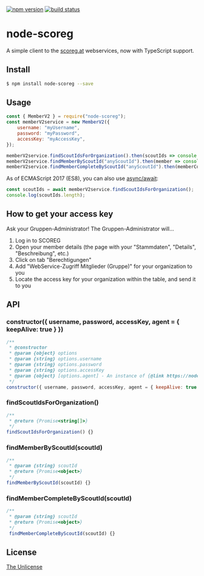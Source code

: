 [![npm version](https://img.shields.io/npm/v/node-scoreg.svg?style=flat-square)](https://www.npmjs.org/package/node-scoreg)
[![build status](https://img.shields.io/travis/skiffek/node-scoreg.svg?style=flat-square)](https://travis-ci.org/skiffek/node-scoreg)


node-scoreg
===========

A simple client to the [scoreg.at](https://scoreg.at/) webservices, now with TypeScript support.


## Install

```sh
$ npm install node-scoreg --save
```


## Usage

```javascript
const { MemberV2 } = require("node-scoreg");
const memberV2service = new MemberV2({
	username: "myUsername",
	password: "myPassword",
	accessKey: "myAccessKey",
});

memberV2service.findScoutIdsForOrganization().then(scoutIds => console.log(scoutIds));
memberV2service.findMemberByScoutId("anyScoutId").then(member => console.log(member));
memberV2service.findMemberCompleteByScoutId("anyScoutId").then(memberComplete => console.log(memberComplete));
```

As of ECMAScript 2017 (ES8), you can also use [async/await](https://developer.mozilla.org/en-US/docs/Web/JavaScript/Reference/Operators/await):

```javascript
const scoutIds = await memberV2service.findScoutIdsForOrganization();
console.log(scoutIds.length);
```


## How to get your access key

Ask your Gruppen-Administrator! The Gruppen-Administrator will...

1. Log in to SCOREG
2. Open your member details (the page with your "Stammdaten", "Details", "Beschreibung", etc.)
3. Click on tab "Berechtigungen"
4. Add "WebService-Zugriff Mitglieder (Gruppe)" for your organization to you
4. Locate the access key for your organization within the table, and send it to you


## API

### constructor({ username, password, accessKey, agent = { keepAlive: true } })

```javascript
/**
 * @constructor
 * @param {object} options
 * @param {string} options.username
 * @param {string} options.password
 * @param {string} options.accessKey
 * @param {object} [options.agent] - An instance of {@link https://nodejs.org/dist/latest-v8.x/docs/api/http.html#http_class_http_agent https.Agent}, or options to create one
 */
constructor({ username, password, accessKey, agent = { keepAlive: true } }) {}
```

### findScoutIdsForOrganization()

```javascript
/**
 * @return {Promise<string[]>}
 */
findScoutIdsForOrganization() {}
```

### findMemberByScoutId(scoutId)

```javascript
/**
 * @param {string} scoutId
 * @return {Promise<object>}
 */
findMemberByScoutId(scoutId) {}
```

### findMemberCompleteByScoutId(scoutId)

```javascript
/**
 * @param {string} scoutId
 * @return {Promise<object>}
 */
 findMemberCompleteByScoutId(scoutId) {}
```


## License

[The Unlicense](http://unlicense.org/)
